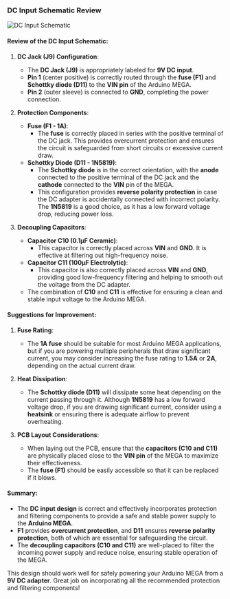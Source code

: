 ### DC Input Schematic Review

![DC Input Schematic](attachment://Screenshot%202024-11-11%20at%203.46.53%20AM.png)

#### **Review of the DC Input Schematic**:

1. **DC Jack (J9) Configuration**:
   - The **DC Jack (J9)** is appropriately labeled for **9V DC input**.
   - **Pin 1** (center positive) is correctly routed through the **fuse (F1)** and **Schottky diode (D11)** to the **VIN pin** of the Arduino MEGA.
   - **Pin 2** (outer sleeve) is connected to **GND**, completing the power connection.

2. **Protection Components**:
   - **Fuse (F1 - 1A)**:
     - The **fuse** is correctly placed in series with the positive terminal of the DC jack. This provides overcurrent protection and ensures the circuit is safeguarded from short circuits or excessive current draw.
   - **Schottky Diode (D11 - 1N5819)**:
     - The **Schottky diode** is in the correct orientation, with the **anode** connected to the positive terminal of the DC jack and the **cathode** connected to the **VIN** pin of the MEGA.
     - This configuration provides **reverse polarity protection** in case the DC adapter is accidentally connected with incorrect polarity. The **1N5819** is a good choice, as it has a low forward voltage drop, reducing power loss.

3. **Decoupling Capacitors**:
   - **Capacitor C10 (0.1µF Ceramic)**:
     - This capacitor is correctly placed across **VIN** and **GND**. It is effective at filtering out high-frequency noise.
   - **Capacitor C11 (100µF Electrolytic)**:
     - This capacitor is also correctly placed across **VIN** and **GND**, providing good low-frequency filtering and helping to smooth out the voltage from the DC adapter.
   - The combination of **C10** and **C11** is effective for ensuring a clean and stable input voltage to the Arduino MEGA.

#### **Suggestions for Improvement**:

1. **Fuse Rating**:
   - The **1A fuse** should be suitable for most Arduino MEGA applications, but if you are powering multiple peripherals that draw significant current, you may consider increasing the fuse rating to **1.5A** or **2A**, depending on the actual current draw.

2. **Heat Dissipation**:
   - The **Schottky diode (D11)** will dissipate some heat depending on the current passing through it. Although **1N5819** has a low forward voltage drop, if you are drawing significant current, consider using a **heatsink** or ensuring there is adequate airflow to prevent overheating.

3. **PCB Layout Considerations**:
   - When laying out the PCB, ensure that the **capacitors (C10 and C11)** are physically placed close to the **VIN pin** of the MEGA to maximize their effectiveness.
   - The **fuse (F1)** should be easily accessible so that it can be replaced if it blows.

#### **Summary**:

- The **DC input design** is correct and effectively incorporates protection and filtering components to provide a safe and stable power supply to the **Arduino MEGA**.
- **F1** provides **overcurrent protection**, and **D11** ensures **reverse polarity protection**, both of which are essential for safeguarding the circuit.
- The **decoupling capacitors (C10 and C11)** are well-placed to filter the incoming power supply and reduce noise, ensuring stable operation of the MEGA.

This design should work well for safely powering your Arduino MEGA from a **9V DC adapter**. Great job on incorporating all the recommended protection and filtering components!


